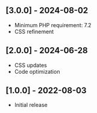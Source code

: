 ## [3.0.0] - 2024-08-02

- Minimum PHP requirement: 7.2
- CSS refinement

## [2.0.0] - 2024-06-28

- CSS updates
- Code optimization

## [1.0.0] - 2022-08-03

- Initial release
